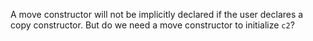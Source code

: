 A move constructor will not be implicitly declared if the user declares a copy constructor.  But do we need a move constructor to initialize `c2`?